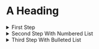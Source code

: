 # A Heading

<details>
  <summary markdown="span">First Step</summary>

  The steps that are hidden.
</details>

<details>
  <summary markdown="span">Second Step With Numbered List</summary>

  1. Do this.
  2. Then this.
  3. And also this.
  3. Finally that.

</details>

<details>
  <summary markdown="span">Third Step With Bulleted List</summary>

  * Do this.
  * Then this.
  * And also this.
  * Finally that.

</details>
